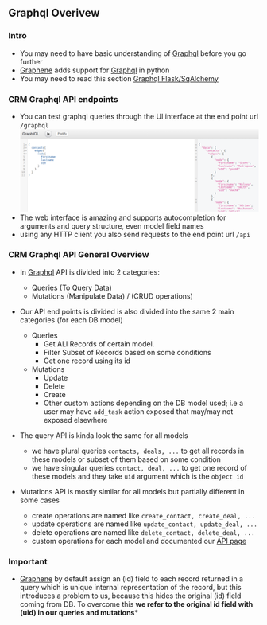 ## Graphql Overivew

### Intro
- You may need to have basic understanding of [Graphql](http://graphql.org/learn/) before you go further
- [Graphene](http://docs.graphene-python.org) adds support for [Graphql](http://graphql.org/learn/) in python
- You may need to read this section [Graphql Flask/SqAlchemy](http://docs.graphene-python.org/projects/sqlalchemy/en/latest/tutorial/#creating-graphql-and-graphiql-views-in-flask)


### CRM Graphql API endpoints

- You can test graphql queries through the UI interface at the end point url ```/graphql```
![graphql interface](assets/graphql_query.png)
- The web interface is amazing and supports autocompletion for arguments and query structure, even model field names
- using any HTTP client you also send requests to the end point url ```/api```

### CRM Graphql API General Overview

- In [Graphql](http://graphql.org/learn/) API is divided into 2 categories:
    - Queries (To Query Data)
    - Mutations (Manipulate Data) / (CRUD operations)

- Our API end points is divided is also divided into the same 2 main categories (for each DB model)
    - Queries
        - Get ALl Records of certain model.
        - Filter Subset of Records based on some conditions
        - Get one record using its id
    - Mutations
        - Update
        - Delete
        - Create
        - Other custom actions depending on the DB model used; i.e a
        user may have ```add_task``` action exposed that may/may not exposed
        elsewhere

- The query API is kinda look the same for all models
    - we have plural queries ```contacts, deals, ...``` to get all records in these models or subset of them based on some condition
    - we have singular queries ```contact, deal, ...``` to get one record of these models and they take ```uid``` argument which is the ```object id```

- Mutations API is mostly similar for all models but partially different in some cases
    - create operations are named like  ```create_contact, create_deal, ...```
    - update operations are named like  ```update_contact, update_deal, ...```
    - delete operations are named like  ```delete_contact, delete_deal, ...```
    - custom operations for each model and documented our [API page](GraphqlAPI.md)


### Important
- [Graphene](http://docs.graphene-python.org) by default assign an (id) field to each record returned
in a query which is unique internal representation of the record, but this introduces a problem
to us, because this hides the original (id) field coming from DB.
To overcome this **we refer to the original id field with (uid) in our queries and mutations***

